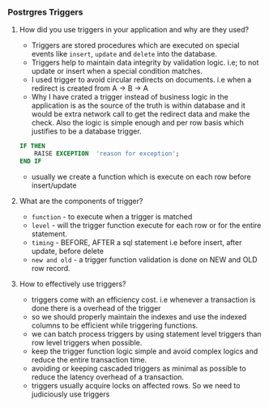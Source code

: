 ### Postrgres Triggers
1. How did you use triggers in your application and why are they used? 
    - Triggers are stored procedures which are executed on special events like `insert`, `update` and `delete` into the database.
    - Triggers help to maintain data integrity by validation logic. i.e; to not update or insert when a special condition matches.
    - I used trigger to avoid circular redirects on documents. i.e when a redirect is created from A -> B -> A
    - Why I have crated a trigger instead of business logic in the application is as the source of the truth is within database and it would be extra network call to get the redirect data and make the check. Also the logic is simple enough and per row basis which justifies to be a database trigger.
    ``` sql
    IF THEN
        RAISE EXCEPTION  'reason for exception';
    END IF
    ```
    - usually we create a function which is execute on each row before insert/update

2. What are the components of trigger? 
    - `function` -  to execute when a trigger is matched
    - `level` - will the trigger function execute for each row or for the entire statement.
    - `timing` - BEFORE, AFTER a sql statement i.e before insert, after update, before delete
    - `new and old` - a trigger function validation is done on NEW and OLD row record.

3. How to effectively use triggers? 
    - triggers come with an efficiency cost. i.e whenever a transaction is done there is a overhead of the trigger
    - so we should properly maintain the indexes and use the indexed columns to be efficient while triggering functions. 
    - we can batch process triggers by using statement level triggers than row level triggers when possible. 
    - keep the trigger function logic simple and avoid complex logics and reduce the entire transaction time.
    - avoiding or keeping cascaded triggers as minimal as possible to reduce the latency overhead of a transaction.
    - triggers usually acquire locks on affected rows. So we need to judiciously use triggers